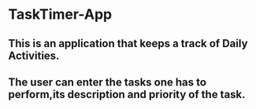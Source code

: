 # TaskTimer-App

## This is an application that keeps a track of Daily Activities.
## The user can enter the tasks one has to perform,its description and priority of the task.
